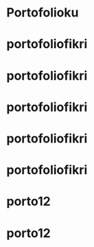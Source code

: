# Portofolioku
# portofoliofikri
# portofoliofikri
# portofoliofikri
# portofoliofikri
# portofoliofikri
# porto12
# porto12
